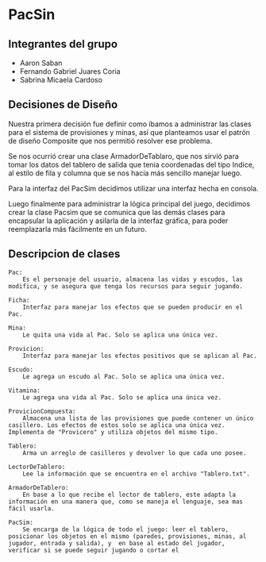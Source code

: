 
# PacSin


## Integrantes del grupo

* Aaron Saban
* Fernando Gabriel Juares Coria
* Sabrina Micaela Cardoso

## Decisiones de Diseño

Nuestra primera decisión fue definir como íbamos a administrar las clases para el sistema de provisiones y minas, así que planteamos usar el patrón de diseño Composite que nos permitió resolver ese problema.


Se nos ocurrió crear una clase ArmadorDeTablaro, que nos sirvió para tomar los datos del tablero de salida que tenia coordenadas del tipo Indice, al estilo de fila y columna que se nos hacía más sencillo manejar luego.


Para la interfaz del PacSim decidimos utilizar una interfaz hecha en consola.


Luego finalmente para administrar la lógica principal del juego, decidimos crear la clase Pacsim que se comunica que las demás clases para encapsular la aplicación y asilarla de la interfaz gráfica, para poder reemplazarla más fácilmente en un futuro.


## Descripcion de clases

    Pac:
        Es el personaje del usuario, almacena las vidas y escudos, las modifica, y se asegura que tenga los recursos para seguir jugando.

    Ficha:
        Interfaz para manejar los efectos que se pueden producir en el Pac.

    Mina:
        Le quita una vida al Pac. Solo se aplica una única vez.

    Provicion:
        Interfaz para manejar los efectos positivos que se aplican al Pac.

    Escudo:
        Le agrega un escudo al Pac. Solo se aplica una única vez.

    Vitamina:
        Le agrega una vida al Pac. Solo se aplica una única vez.

    ProvicionCompuesta:
        Almacena una lista de las provisiones que puede contener un único casillero. Los efectos de estos solo se aplica una única vez. Implementa de "Provicero" y utiliza objetos del mismo tipo.

    Tablero:
        Arma un arreglo de casilleros y devolver lo que cada uno posee.

    LectorDeTablero:
        Lee la información que se encuentra en el archivo "Tablero.txt".

    ArmadorDeTablero:
        En base a lo que recibe el lector de tablero, este adapta la información en una manera que, como se maneja el lenguaje, sea mas fácil usarla.

    PacSim:
        Se encarga de la lógica de todo el juego: leer el tablero, posicionar los objetos en el mismo (paredes, provisiones, minas, al jugador, entrada y salida), y  en base al estado del jugador, verificar si se puede seguir jugando o cortar el 




